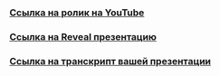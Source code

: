 ### [Ссылка на ролик на YouTube](https://youtu.be/ykpKod0vgbA)
### [Ссылка на Reveal презентацию](https://loori-r.github.io/presentation/)
### [Ссылка на транскрипт вашей презентации](https://github.com/rolling-scopes-school/loori-r-2018Q3/blob/presentation/presentation/transcript[RUS])